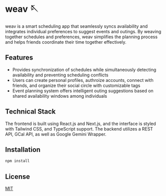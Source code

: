 # weav 🪡

weav is a smart scheduling app that seamlessly syncs availability and integrates individual preferences to suggest events and outings. By weaving together schedules and preferences, weav simplifies the planning process and helps friends coordinate their time together effectively.

## Features
- Provides synchronization of schedules while simultaneously detecting availability and preventing scheduling conflicts
- Users can create personal profiles, authroize accounts, connect with friends, and organize their social circle with customizable tags
- Event planning system offers intelligent outing suggestions based on shared availability windows among individuals

## Technical Stack
The frontend is built using React.js and Next.js, and the interface is styled with Tailwind CSS, and TypeScript support. The backend utilizes a REST API, GCal API, as well as Google Gemini Wrapper.

## Installation

```bash
npm install
```

## License

[MIT](https://choosealicense.com/licenses/mit/)
